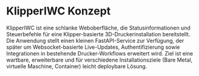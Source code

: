 # KlipperIWC Konzept

KlipperIWC ist eine schlanke Weboberfläche, die Statusinformationen und Steuerbefehle für eine Klipper-basierte 3D-Druckerinstallation bereitstellt. Die Anwendung stellt einen kleinen FastAPI-Service zur Verfügung, der später um Websocket-basierte Live-Updates, Authentifizierung sowie Integrationen in bestehende Drucker-Workflows erweitert wird. Ziel ist eine wartbare, erweiterbare und für verschiedene Installationsziele (Bare Metal, virtuelle Maschine, Container) leicht deploybare Lösung.
